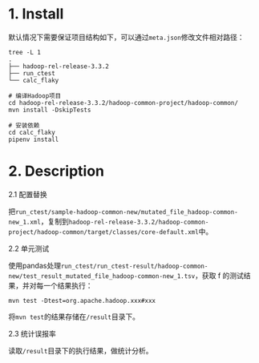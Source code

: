 # 1. Install

默认情况下需要保证项目结构如下，可以通过`meta.json`修改文件相对路径：
```
tree -L 1
.
├── hadoop-rel-release-3.3.2
├── run_ctest
└── calc_flaky
```

```
# 编译Hadoop项目
cd hadoop-rel-release-3.3.2/hadoop-common-project/hadoop-common/
mvn install -DskipTests
```

```
# 安装依赖
cd calc_flaky
pipenv install
```

# 2. Description

2.1 配置替换

把`run_ctest/sample-hadoop-common-new/mutated_file_hadoop-common-new_1.xml`，复制到`hadoop-rel-release-3.3.2/hadoop-common-project/hadoop-common/target/classes/core-default.xml`中。

2.2 单元测试

使用pandas处理`run_ctest/run_ctest-result/hadoop-common-new/test_result_mutated_file_hadoop-common-new_1.tsv`，获取 f 的测试结果，并对每一个结果执行：

```
mvn test -Dtest=org.apache.hadoop.xxx#xxx
```
将`mvn test`的结果存储在`/result`目录下。

2.3 统计误报率

读取`/result`目录下的执行结果，做统计分析。